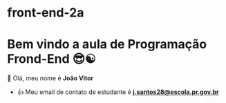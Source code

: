 # front-end-2a
# Bem vindo a aula de Programação Frond-End 😎☯️ 
👋 Olá, meu nome é **João Vitor**


- :+1: Meu email de contato de estudante é **j.santos28@escola.pr.gov.br**
